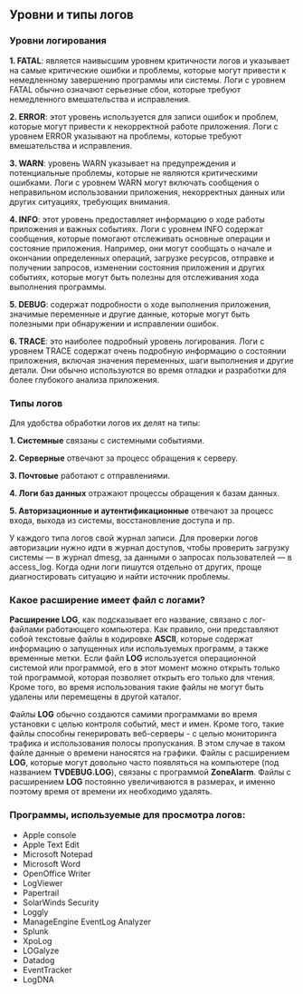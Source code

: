## Уровни и типы логов

### **Уровни логирования**

**1. FATAL**: является наивысшим уровнем критичности логов и указывает на самые критические ошибки и проблемы, которые могут привести к немедленному завершению программы или системы. Логи с уровнем FATAL обычно означают серьезные сбои, которые требуют немедленного вмешательства и исправления. 

**2. ERROR**: этот уровень используется для записи ошибок и проблем, которые могут привести к некорректной работе приложения. Логи с уровнем ERROR указывают на проблемы, которые требуют вмешательства и исправления.

**3. WARN**: уровень WARN указывает на предупреждения и потенциальные проблемы, которые не являются критическими ошибками. Логи с уровнем WARN могут включать сообщения о неправильном использовании приложения, некорректных данных или других ситуациях, требующих внимания.

**4. INFO**: этот уровень предоставляет информацию о ходе работы приложения и важных событиях. Логи с уровнем INFO содержат сообщения, которые помогают отслеживать основные операции и состояние приложения. Например, они могут сообщать о начале и окончании определенных операций, загрузке ресурсов, отправке и получении запросов, изменении состояния приложения и других событиях, которые могут быть полезны для отслеживания хода выполнения программы.

**5. DEBUG**: содержат подробности о ходе выполнения приложения, значимые переменные и другие данные, которые могут быть полезными при обнаружении и исправлении ошибок.

**6. TRACE**: это наиболее подробный уровень логирования. Логи с уровнем TRACE содержат очень подробную информацию о состоянии приложения, включая значения переменных, шаги выполнения и другие детали. Они обычно используются во время отладки и разработки для более глубокого анализа приложения.

### **Типы логов**
Для удобства обработки логов их делят на типы:

**1. Системные** связаны с системными событиями.

**2. Серверные** отвечают за процесс обращения к серверу.

**3. Почтовые** работают с отправлениями.

**4. Логи баз данных** отражают процессы обращения к базам данных.

**5. Авторизационные и аутентификационные** отвечают за процесс входа, выхода из системы, восстановление доступа и пр.

У каждого типа логов свой журнал записи. Для проверки логов авторизации нужно идти в журнал доступов, чтобы проверить загрузку системы — в журнал dmesg, за данными о запросах пользователей — в access_log. Когда одни логи пишутся отдельно от других, проще диагностировать ситуацию и найти источник проблемы.

### **Какое расширение имеет файл с логами?**

**Расширение LOG**, как подсказывает его название, связано с лог-файлами работающего компьютера. Как правило, они представляют собой текстовые файлы в кодировке **ASCII**, которые содержат информацию о запущенных или используемых программ, а также временные метки. Если файл **LOG** используется операционной системой или программой, его в этот момент можно открыть только той программой, которая позволяет открыть его только для чтения. Кроме того, во время использования такие файлы не могут быть удалены или перемещены в другой каталог.

Файлы **LOG** обычно создаются самими программами во время установки с целью контроля событий, мест и имен. Кроме того, такие файлы способны генерировать веб-серверы - с целью мониторинга трафика и использования полосы пропускания. В этом случае в таком файле данные о времени наносятся на графики. Файлы с расширением **LOG**, которые могут довольно часто появляться на компьютере (под названием **TVDEBUG.LOG**), связаны с программой **ZoneAlarm**. Файлы с расширением **LOG** постоянно увеличиваются в размерах, и именно поэтому время от времени их необходимо удалять.

### **Программы, используемые для просмотра логов:**

- Apple console
- Apple Text Edit
- Microsoft Notepad
- Microsoft Word
- OpenOffice Writer
- LogViewer 
- Papertrail
- SolarWinds Security
- Loggly 
- ManageEngine EventLog Analyzer
- Splunk
- XpoLog
- LOGalyze
- Datadog
- EventTracker
- LogDNA